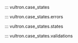 ::: vultron.case_states

::: vultron.case_states.errors

::: vultron.case_states.states

::: vultron.case_states.validations